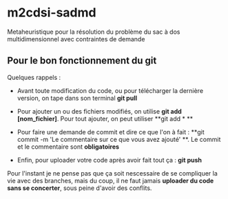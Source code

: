 # m2cdsi-sadmd
Metaheuristique pour la résolution du problème du sac à dos multidimensionnel avec contraintes de demande



## Pour le bon fonctionnement du git 

Quelques rappels :

- Avant toute modification du code, ou pour télécharger la dernière version, on tape dans son terminal **git pull**

- Pour ajouter un ou des fichiers modifiés, on utilise **git add [nom_fichier]**. Pour tout ajouter, on peut utiliser **git add * **
- Pour faire une demande de commit et dire ce que l'on à fait : **git commit -m 'Le commentaire sur ce que vous avez ajouté' **. Le commit et le commentaire sont **obligatoires**
- Enfin, pour uploader votre code après avoir fait tout ça : **git push**


Pour l'instant je ne pense pas que ça soit nescessaire de se compliquer la vie avec des branches, mais du coup, il ne faut jamais **uploader du code sans se concerter**, sous peine d'avoir des conflits.